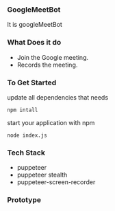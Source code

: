 ### GoogleMeetBot

It is googleMeetBot 

### What Does it do

- Join the Google meeting.
- Records the meeting.

### To Get Started

update all dependencies that needs

```
npm intall
```



start your application with npm

```
node index.js
```



### Tech Stack

- puppeteer
- puppeteer stealth
- puppeteer-screen-recorder

### Prototype
